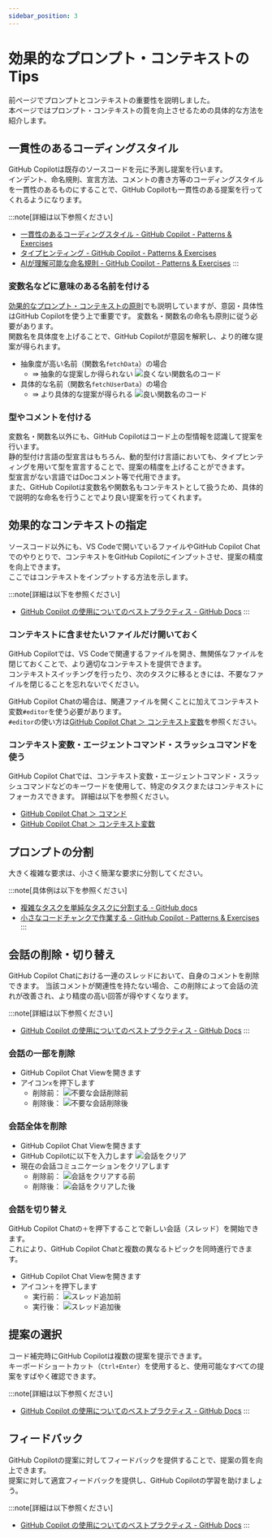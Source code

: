 ```yaml
---
sidebar_position: 3
---
```


# 効果的なプロンプト・コンテキストのTips

前ページでプロンプトとコンテキストの重要性を説明しました。<br/>
本ページではプロンプト・コンテキストの質を向上させるための具体的な方法を紹介します。

## 一貫性のあるコーディングスタイル

GitHub Copilotは既存のソースコードを元に予測し提案を行います。<br/>
インデント、命名規則、宣言方法、コメントの書き方等のコーディングスタイルを一貫性のあるものにすることで、GitHub Copilotも一貫性のある提案を行ってくれるようになります。

<!-- textlint-disable ja-technical-writing/ja-no-mixed-period -->
<!-- textlint-disable jtf-style/4.3.2.大かっこ［］ -->
:::note[詳細は以下参照ください]
<!-- textlint-enable jtf-style/4.3.2.大かっこ［］ -->
<!-- textlint-enable ja-technical-writing/ja-no-mixed-period -->
- [一貫性のあるコーディングスタイル - GitHub Copilot - Patterns & Exercises](https://ai-native-development.gitbook.io/docs/v/ja/design-patterns/consistent-coding-style)
- [タイプヒンティング - GitHub Copilot - Patterns & Exercises](https://ai-native-development.gitbook.io/docs/v/ja/general/type-hinting)
- [AIが理解可能な命名規則 - GitHub Copilot - Patterns & Exercises](https://ai-native-development.gitbook.io/docs/v/ja/design-patterns/ai-readable-naming-convention)
:::

### 変数名などに意味のある名前を付ける

[効果的なプロンプト・コンテキストの原則](./02_prompts-context-principles.md)でも説明していますが、意図・具体性はGitHub Copilotを使う上で重要です。
変数名・関数名の命名も原則に従う必要があります。<br/>
関数名を具体度を上げることで、GitHub Copilotが意図を解釈し、より的確な提案が得られます。

- 抽象度が高い名前（関数名`fetchData`）の場合
  - ⇛ 抽象的な提案しか得られない
  ![良くない関数名のコード](images/function-name_bad.png)
- 具体的な名前（関数名`fetchUserData`）の場合
  - ⇛ より具体的な提案が得られる
  ![良い関数名のコード](images/function-name_good.png)

### 型やコメントを付ける

変数名・関数名以外にも、GitHub Copilotはコード上の型情報を認識して提案を行います。<br/>
静的型付け言語の型宣言はもちろん、動的型付け言語においても、タイプヒンティングを用いて型を宣言することで、提案の精度を上げることができます。<br/>
型宣言がない言語ではDocコメント等で代用できます。<br/>
また、GitHub Copilotは変数名や関数名もコンテキストとして扱うため、具体的で説明的な命名を行うことでより良い提案を行ってくれます。

## 効果的なコンテキストの指定

ソースコード以外にも、VS Codeで開いているファイルやGitHub Copilot Chatでのやりとりで、コンテキストをGitHub Copilotにインプットさせ、提案の精度を向上できます。<br/>
ここではコンテキストをインプットする方法を示します。

<!-- textlint-disable ja-technical-writing/ja-no-mixed-period -->
<!-- textlint-disable jtf-style/4.3.2.大かっこ［］ -->
:::note[詳細は以下を参照ください]
<!-- textlint-enable jtf-style/4.3.2.大かっこ［］ -->
<!-- textlint-enable ja-technical-writing/ja-no-mixed-period -->
- [GitHub Copilot の使用についてのベストプラクティス - GitHub Docs](https://docs.github.com/ja/copilot/using-github-copilot/best-practices-for-using-github-copilot#copilot-%E3%82%92%E5%BD%B9%E7%AB%8B%E3%81%A4%E5%87%BA%E5%8A%9B%E3%81%AB%E5%B0%8E%E3%81%8F)
:::

### コンテキストに含ませたいファイルだけ開いておく

GitHub Copilotでは、VS Codeで関連するファイルを開き、無関係なファイルを閉じておくことで、より適切なコンテキストを提供できます。<br/>
コンテキストスイッチングを行ったり、次のタスクに移るときには、不要なファイルを閉じることを忘れないでください。

GitHub Copilot Chatの場合は、関連ファイルを開くことに加えてコンテキスト変数`#editor`を使う必要があります。<br/>
`#editor`の使い方は[GitHub Copilot Chat ＞ コンテキスト変数](../08_vscode-extention/02_github-copilot-chat/04_context-variable.md#editorエディタで選択しているファイルをコンテキストに含める)を参照ください。

### コンテキスト変数・エージェントコマンド・スラッシュコマンドを使う

GitHub Copilot Chatでは、コンテキスト変数・エージェントコマンド・スラッシュコマンドなどのキーワードを使用して、特定のタスクまたはコンテキストにフォーカスできます。
詳細は以下を参照ください。
- [GitHub Copilot Chat ＞ コマンド](../08_vscode-extention/02_github-copilot-chat/03_command.md)
- [GitHub Copilot Chat ＞ コンテキスト変数](../08_vscode-extention/02_github-copilot-chat/04_context-variable.md)

## プロンプトの分割

大きく複雑な要求は、小さく簡潔な要求に分割してください。<br/>
<!-- textlint-disable ja-technical-writing/ja-no-mixed-period -->
<!-- textlint-disable jtf-style/4.3.2.大かっこ［］ -->
:::note[具体例は以下を参照ください]
- [複雑なタスクを単純なタスクに分割する - GitHub docs](https://docs.github.com/ja/copilot/using-github-copilot/prompt-engineering-for-github-copilot#break-complex-tasks-into-simpler-tasks)<br/>
- [小さなコードチャンクで作業する - GitHub Copilot - Patterns & Exercises](https://ai-native-development.gitbook.io/docs/ja/design-patterns/working-on-small-chunk)
:::

## 会話の削除・切り替え

GitHub Copilot Chatにおける一連のスレッドにおいて、自身のコメントを削除できます。
当該コメントが関連性を持たない場合、この削除によって会話の流れが改善され、より精度の高い回答が得やすくなります。

<!-- textlint-disable ja-technical-writing/ja-no-mixed-period -->
<!-- textlint-disable jtf-style/4.3.2.大かっこ［］ -->
:::note[詳細は以下参照ください]
<!-- textlint-enable jtf-style/4.3.2.大かっこ［］ -->
<!-- textlint-enable ja-technical-writing/ja-no-mixed-period -->
- [GitHub Copilot の使用についてのベストプラクティス - GitHub Docs](https://docs.github.com/ja/copilot/using-github-copilot/best-practices-for-using-github-copilot#copilot-%E3%82%92%E5%BD%B9%E7%AB%8B%E3%81%A4%E5%87%BA%E5%8A%9B%E3%81%AB%E5%B0%8E%E3%81%8F)
:::

### 会話の一部を削除

- GitHub Copilot Chat Viewを開きます
- アイコン`x`を押下します
  - 削除前：
    ![不要な会話削除前](images/delete-request_before.png)
  - 削除後：
    ![不要な会話削除後](images/delete-request_after.png)

### 会話全体を削除

- GitHub Copilot Chat Viewを開きます
- GitHub Copilotに以下を入力します
    ![会話をクリア](images/clear-communication-setting.png)
- 現在の会話コミュニケーションをクリアします
  - 削除前：
    ![会話をクリアする前](images/clear-communication_before.png)
  - 削除後：
    ![会話をクリアした後](images/clear-communication_before.png)

### 会話を切り替え

GitHub Copilot Chatの`＋`を押下することで新しい会話（スレッド）を開始できます。<br/>
これにより、GitHub Copilot Chatと複数の異なるトピックを同時進行できます。

- GitHub Copilot Chat Viewを開きます
- アイコン`＋`を押下します
  - 実行前：
    ![スレッド追加前](images/add-thread_before.png)
  - 実行後：
    ![スレッド追加後](images/add-thread_after.png)

## 提案の選択

コード補完時にGitHub Copilotは複数の提案を提示できます。<br/>
キーボードショートカット（`Ctrl+Enter`）を使用すると、使用可能なすべての提案をすばやく確認できます。

<!-- textlint-disable ja-technical-writing/ja-no-mixed-period -->
<!-- textlint-disable jtf-style/4.3.2.大かっこ［］ -->
:::note[詳細は以下参照ください]
<!-- textlint-enable jtf-style/4.3.2.大かっこ［］ -->
<!-- textlint-enable ja-technical-writing/ja-no-mixed-period -->
- [GitHub Copilot の使用についてのベストプラクティス - GitHub Docs](https://docs.github.com/ja/copilot/using-github-copilot/best-practices-for-using-github-copilot#copilot-%E3%82%92%E5%BD%B9%E7%AB%8B%E3%81%A4%E5%87%BA%E5%8A%9B%E3%81%AB%E5%B0%8E%E3%81%8F)
:::

## フィードバック

GitHub Copilotの提案に対してフィードバックを提供することで、提案の質を向上できます。<br/>
提案に対して適宜フィードバックを提供し、GitHub Copilotの学習を助けましょう。

<!-- textlint-disable ja-technical-writing/ja-no-mixed-period -->
<!-- textlint-disable jtf-style/4.3.2.大かっこ［］ -->
:::note[詳細は以下参照ください]
<!-- textlint-enable jtf-style/4.3.2.大かっこ［］ -->
<!-- textlint-enable ja-technical-writing/ja-no-mixed-period -->
- [GitHub Copilot の使用についてのベストプラクティス - GitHub Docs](https://docs.github.com/ja/copilot/using-github-copilot/best-practices-for-using-github-copilot#copilot-%E3%82%92%E5%BD%B9%E7%AB%8B%E3%81%A4%E5%87%BA%E5%8A%9B%E3%81%AB%E5%B0%8E%E3%81%8F)
:::
